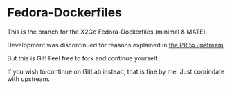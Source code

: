 Fedora-Dockerfiles
==================

This is the branch for the X2Go Fedora-Dockerfiles (minimal & MATE).

Development was discontinued for reasons explained in [the PR to upstream](https://github.com/fedora-cloud/Fedora-Dockerfiles/pull/84#issuecomment-134573799).

But this is Git! Feel free to fork and continue yourself.

If you wish to continue on GitLab instead, that is fine by me. Just coorindate with upstream.
